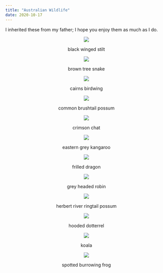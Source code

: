 ```yaml
---
title: "Australian Wildlife"
date: 2020-10-17
---
```


I inherited these from my father; I hope you enjoy them as much as I do.

<div align="center">

<img src="{{site.github.url}}/files/australian-wildlife/black-winged-stilt.jpg" />
<p>black winged stilt</p>

<img src="{{site.github.url}}/files/australian-wildlife/brown-tree-snake.jpg" />
<p>brown tree snake</p>

<img src="{{site.github.url}}/files/australian-wildlife/cairns-birdwing.jpg" />
<p>cairns birdwing</p>

<img src="{{site.github.url}}/files/australian-wildlife/common-brushtail-possum.jpg" />
<p>common brushtail possum</p>

<img src="{{site.github.url}}/files/australian-wildlife/crimson-chat.jpg" />
<p>crimson chat</p>

<img src="{{site.github.url}}/files/australian-wildlife/eastern-grey-kangaroo.jpg" />
<p>eastern grey kangaroo</p>

<img src="{{site.github.url}}/files/australian-wildlife/frilled-dragon.jpg" />
<p>frilled dragon</p>

<img src="{{site.github.url}}/files/australian-wildlife/grey-headed-robin.jpg" />
<p>grey headed robin</p>

<img src="{{site.github.url}}/files/australian-wildlife/herbert-river-ringtail-possum.jpg" />
<p>herbert river ringtail possum</p>

<img src="{{site.github.url}}/files/australian-wildlife/hooded-dotterrel.jpg" />
<p>hooded dotterrel</p>

<img src="{{site.github.url}}/files/australian-wildlife/koala.jpg" />
<p>koala</p>

<img src="{{site.github.url}}/files/australian-wildlife/spotted-burrowing-frog.jpg" />
<p>spotted burrowing frog</p>

</div>
